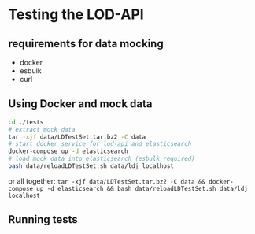 # Testing the LOD-API
## requirements for data mocking
* docker
* esbulk
* curl

## Using Docker and mock data
```sh
cd ./tests
# extract mock data
tar -xjf data/LDTestSet.tar.bz2 -C data
# start docker service for lod-api and elasticsearch
docker-compose up -d elasticsearch
# load mock data into elasticsearch (esbulk required)
bash data/reloadLDTestSet.sh data/ldj localhost
```

or all together:
`tar -xjf data/LDTestSet.tar.bz2 -C data && docker-compose up -d elasticsearch && bash data/reloadLDTestSet.sh data/ldj localhost`

## Running tests
